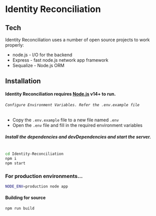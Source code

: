 # Identity Reconciliation
## Tech

Identity Reconciliation uses a number of open source projects to work properly:

- node.js - I/O for the backend
- Express - fast node.js network app framework
- Sequalize - Node.js ORM


## Installation

#### Identity Reconciliation requires [Node.js](https://nodejs.org/) v14+ to run.
###### `Configure Environment Variables. Refer the .env.example file`
- Copy the `.env.example` file to a new file named `.env`
- Open the `.env` file and fill in the required environment variables

##### Install the dependencies and devDependencies and start the server.
#
```sh
cd Identity-Reconciliation
npm i
npm start
```

### For production environments...

```sh
NODE_ENV=production node app
```

#### Building for source

```sh
npm run build
```
